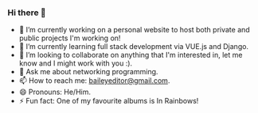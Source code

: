 ### Hi there 👋

- 🔭 I’m currently working on a personal website to host both private and public projects I'm working on!
- 🌱 I’m currently learning full stack development via VUE.js and Django.
- 👯 I’m looking to collaborate on anything that I'm interested in, let me know and I might work with you :).
- 💬 Ask me about networking programming.
- 📫 How to reach me: baileyeditor@gmail.com.
- 😄 Pronouns: He/Him.
- ⚡ Fun fact: One of my favourite albums is In Rainbows!

<!--
**bailey-f/bailey-f** is a ✨ _special_ ✨ repository because its `README.md` (this file) appears on your GitHub profile.

Here are some ideas to get you started:

- 🔭 I’m currently working on ...
- 🌱 I’m currently learning ...
- 👯 I’m looking to collaborate on ...
- 🤔 I’m looking for help with ...
- 💬 Ask me about ...
- 📫 How to reach me: ...
- 😄 Pronouns: ...
- ⚡ Fun fact: ...
-->
